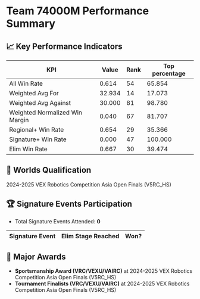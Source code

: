 # Team 74000M Performance Summary

## 📈 Key Performance Indicators
| KPI | Value | Rank | Top percentage |
| --- | ----- | ---- | ----- |
| All Win Rate | 0.614 | 54 | 65.854 |
| Weighted Avg For | 32.934 | 14 | 17.073 |
| Weighted Avg Against | 30.000 | 81 | 98.780 |
| Weighted Normalized Win Margin | 0.040 | 67 | 81.707 |
| Regional+ Win Rate | 0.654 | 29 | 35.366 |
| Signature+ Win Rate | 0.000 | 47 | 100.000 |
| Elim Win Rate | 0.667 | 30 | 39.474 |


## 🎯 Worlds Qualification
2024-2025 VEX Robotics Competition Asia Open Finals (V5RC_HS)

## 🏆 Signature Events Participation
- Total Signature Events Attended: **0**

| Signature Event | Elim Stage Reached | Won? |
|:----------------|:-------------------|:----|


## 🥇 Major Awards
- **Sportsmanship Award (VRC/VEXU/VAIRC)** at 2024-2025 VEX Robotics Competition Asia Open Finals (V5RC_HS)
- **Tournament Finalists (VRC/VEXU/VAIRC)** at 2024-2025 VEX Robotics Competition Asia Open Finals (V5RC_HS)

